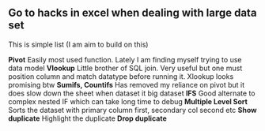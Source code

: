 ## Go to hacks in excel when dealing with large data set

This is simple list (I am aim to build on this)

**Pivot** Easily most used function. Lately I am finding myself trying to use data model
**Vlookup** Little brother of SQL join. Very useful but one must position column and match datatype before running it. Xlookup looks promising btw
**Sumifs, Countifs** Has removed my reliance on pivot but it does slow down the sheet when dataset it big dataset
**IFS** Good alternate to complex nested IF which can take long time to debug
**Multiple Level Sort** Sorts the dataset with primary column first, secondary col second etc
**Show duplicate** Highlight the duplicate
**Drop duplicate**
